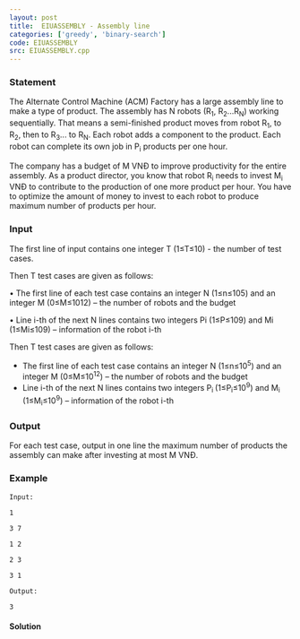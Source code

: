 ```yaml
---
layout: post
title:  EIUASSEMBLY - Assembly line
categories: ['greedy', 'binary-search']
code: EIUASSEMBLY
src: EIUASSEMBLY.cpp
---
```


### **Statement**

The Alternate Control Machine (ACM) Factory has a large assembly line to make
a type of product. The assembly has N robots (R<sub>1</sub>,
R<sub>2</sub>...R<sub>N</sub>) working sequentially. That means a
semi-finished product moves from robot R<sub>1</sub>, to
R<sub>2</sub>, then to R<sub>3</sub>... to R<sub>N</sub>. Each
robot adds a component to the product. Each robot can complete its own job in
P<sub>i</sub> products per one hour.

The company has a budget of M VNĐ to improve productivity for the entire
assembly. As a product director, you know that robot R<sub>i</sub> needs
to invest M<sub>i</sub> VNĐ to contribute to the production of one more
product per hour. You have to optimize the amount of money to invest to each
robot to produce maximum number of products per hour.

### Input

The first line of input contains one integer T (1≤T≤10) - the number of test
cases.

Then T test cases are given as follows:

• The first line of each test case contains an integer N (1≤n≤105) and an
integer M (0≤M≤1012) – the number of robots and the budget

• Line i-th of the next N lines contains two integers Pi (1≤P≤109) and Mi
(1≤Mi≤109) – information of the robot i-th

Then T test cases are given as follows:

  * The first line of each test case contains an integer N (1≤n≤10<sup>5</sup>) and an integer M (0≤M≤10<sup>12</sup>) – the number of robots and the budget
  * Line i-th of the next N lines contains two integers P<sub>i </sub>(1≤P<sub>i</sub>≤10<sup>9</sup>) and M<sub>i</sub> (1≤M<sub>i</sub>≤10<sup>9</sup>) – information of the robot i-th

### Output

For each test case, output in one line the maximum number of products the
assembly can make after investing at most M VNĐ.

### Example

    
    
    Input:
    1
    3 7
    1 2
    2 3
    3 1
    Output:
    3



#### **Solution**



